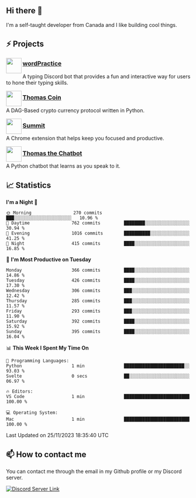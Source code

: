 <h2>Hi there 👋</h2>

<p>I'm a self-taught developer from Canada and I like building cool things.</p>

<h2>⚡ Projects</h2>

<img align="left" src="https://i.imgur.com/BIzs17V.png" width="42" height="42" />
<h3><a target="_blank" href="https://wordpractice.principle.sh/">wordPractice</a></h3>
<p>A typing Discord bot that provides a fun and interactive way for users to hone their typing skills.</p>

<img align="left" src="https://i.imgur.com/4FdQpgN.png" width="42" height="42" />
<h3><a href="https://github.com/principle105/thomas-coin">Thomas Coin</a></h3>
<p>A DAG-Based crypto currency protocol written in Python.</p>

<img align="left" src="https://i.imgur.com/Ly8Atho.png" width="42" height="42" />
<h3><a href="https://summit.sh/">Summit</a></h3>
<p>A Chrome extension that helps keep you focused and productive.</p>

<img align="left" src="https://i.imgur.com/hA9YF2s.png" width="42" height="42" />
<h3><a href="https://github.com/principle105/thomasthechatbot">Thomas the Chatbot</a></h3>
<p>A Python chatbot that learns as you speak to it.</p>

<h2>📈 Statistics</h2>

<!--START_SECTION:waka-->
**I'm a Night 🦉** 

```text
🌞 Morning                270 commits         ███░░░░░░░░░░░░░░░░░░░░░░   10.96 % 
🌆 Daytime                762 commits         ████████░░░░░░░░░░░░░░░░░   30.94 % 
🌃 Evening                1016 commits        ██████████░░░░░░░░░░░░░░░   41.25 % 
🌙 Night                  415 commits         ████░░░░░░░░░░░░░░░░░░░░░   16.85 % 
```
📅 **I'm Most Productive on Tuesday** 

```text
Monday                   366 commits         ████░░░░░░░░░░░░░░░░░░░░░   14.86 % 
Tuesday                  426 commits         ████░░░░░░░░░░░░░░░░░░░░░   17.30 % 
Wednesday                306 commits         ███░░░░░░░░░░░░░░░░░░░░░░   12.42 % 
Thursday                 285 commits         ███░░░░░░░░░░░░░░░░░░░░░░   11.57 % 
Friday                   293 commits         ███░░░░░░░░░░░░░░░░░░░░░░   11.90 % 
Saturday                 392 commits         ████░░░░░░░░░░░░░░░░░░░░░   15.92 % 
Sunday                   395 commits         ████░░░░░░░░░░░░░░░░░░░░░   16.04 % 
```


📊 **This Week I Spent My Time On** 

```text
💬 Programming Languages: 
Python                   1 min               ███████████████████████░░   93.03 % 
Svelte                   0 secs              ██░░░░░░░░░░░░░░░░░░░░░░░   06.97 % 

🔥 Editors: 
VS Code                  1 min               █████████████████████████   100.00 % 

💻 Operating System: 
Mac                      1 min               █████████████████████████   100.00 % 
```


 Last Updated on 25/11/2023 18:35:40 UTC
<!--END_SECTION:waka-->

<h2>📫 How to contact me</h2>

You can contact me through the email in my Github profile or my Discord server.

[![Discord Server Link](https://dcbadge.vercel.app/api/server/DHnk46C)](https://discord.gg/DHnk46C)

